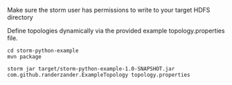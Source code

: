 Make sure the storm user has permissions to write to your target HDFS directory

Define topologies dynamically via the provided example topology.properties file.
```
cd storm-python-example
mvn package

storm jar target/storm-python-example-1.0-SNAPSHOT.jar com.github.randerzander.ExampleTopology topology.properties
```
